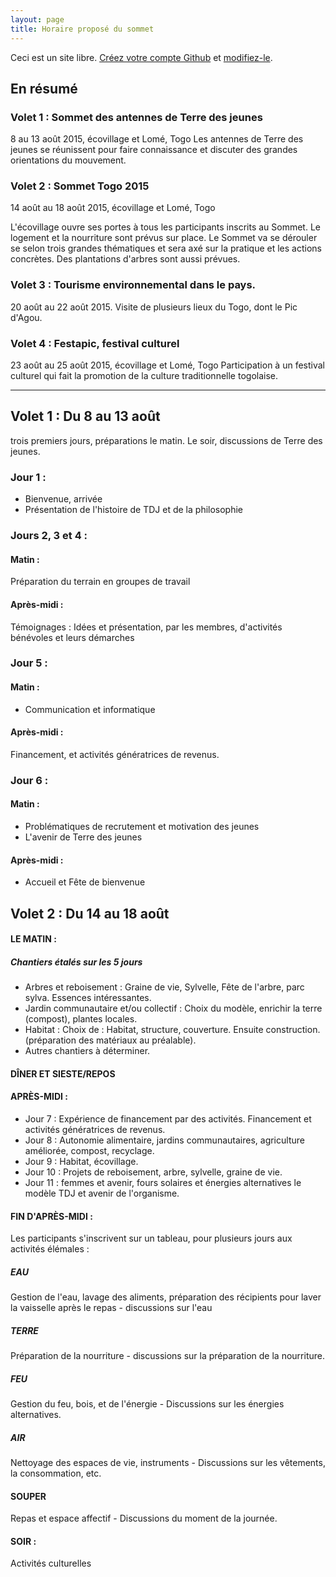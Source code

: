 ```yaml
---
layout: page
title: Horaire proposé du sommet
---
```


Ceci est un site libre. [Créez votre compte Github](https://github.com/join?return_to=https%3A%2F%2Fgithub.com%2Falberto56%2Fminisite-sommet-tdj%2Fedit%2Fgh-pages%2Fhoraire.md) et [modifiez-le](https://github.com/alberto56/minisite-sommet-tdj/edit/gh-pages/horaire.md).


En résumé
------------

### Volet 1 : Sommet des antennes de Terre des jeunes
8 au 13 août 2015, écovillage et Lomé, Togo
Les antennes de Terre des jeunes se réunissent pour faire connaissance et discuter des grandes orientations du mouvement.

### Volet 2 : Sommet Togo 2015
14 août au 18 août 2015, écovillage et Lomé, Togo

L'écovillage ouvre ses portes à tous les participants inscrits au Sommet.  Le logement et la nourriture sont prévus sur place.
Le Sommet va se dérouler se selon trois grandes thématiques et sera axé sur la pratique et les actions concrètes. Des plantations d'arbres sont aussi prévues.

### Volet 3 : Tourisme environnemental dans le pays.
20 août au 22 août 2015.
Visite de plusieurs lieux du Togo, dont le Pic d'Agou.

### Volet 4 : Festapic, festival culturel
23 août au 25 août 2015, écovillage et Lomé, Togo
Participation à un festival culturel qui fait la promotion de la culture traditionnelle togolaise.

***************************



Volet 1 : Du 8 au 13 août
---------------

trois premiers jours, préparations le matin.
Le soir, discussions de Terre des jeunes.

### Jour 1 :

 * Bienvenue, arrivée
 * Présentation de l'histoire de TDJ et de la philosophie

### Jours 2, 3 et 4 :

#### Matin :

Préparation du terrain en groupes de travail

#### Après-midi :

Témoignages : Idées et présentation, par les membres, d'activités bénévoles et leurs démarches

### Jour 5 :

#### Matin :

 * Communication et informatique

#### Après-midi :

Financement, et activités génératrices de revenus.

### Jour 6 :

#### Matin :

 * Problématiques de recrutement et motivation des jeunes
 * L'avenir de Terre des jeunes

#### Après-midi :

 * Accueil et Fête de bienvenue



Volet 2 : Du 14 au 18 août
----------------

#### LE MATIN :

##### Chantiers étalés sur les 5 jours

 * Arbres et reboisement : Graine de vie, Sylvelle, Fête de l'arbre, parc sylva. Essences intéressantes.
 * Jardin communautaire et/ou collectif : Choix du modèle, enrichir la terre (compost), plantes locales.
 * Habitat : Choix de : Habitat, structure, couverture. Ensuite construction. (préparation des matériaux au préalable).
 * Autres chantiers à déterminer.

#### DÎNER ET SIESTE/REPOS

#### APRÈS-MIDI :

 * Jour 7 : Expérience de financement par des activités. Financement et activités génératrices de revenus.
 * Jour 8 : Autonomie alimentaire, jardins communautaires, agriculture améliorée, compost, recyclage.
 * Jour 9 : Habitat, écovillage.
 * Jour 10 : Projets de reboisement, arbre, sylvelle, graine de vie.
 * Jour 11 : femmes et avenir, fours solaires et énergies alternatives
le modèle TDJ et avenir de l'organisme.

#### FIN D'APRÈS-MIDI :

Les participants s'inscrivent sur un tableau, pour plusieurs jours aux activités élémales :

##### EAU

Gestion de l'eau, lavage des aliments, préparation des récipients pour laver la vaisselle après le repas - discussions sur l'eau

##### TERRE

Préparation de la nourriture - discussions sur la préparation de la nourriture.

##### FEU

Gestion du feu, bois, et de l'énergie - Discussions sur les énergies alternatives.

##### AIR

Nettoyage des espaces de vie, instruments - Discussions sur les vêtements, la consommation, etc.

#### SOUPER

Repas et espace affectif - Discussions du moment de la journée.

#### SOIR :

Activités culturelles
